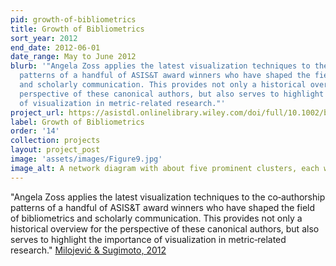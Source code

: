 ```yaml
---
pid: growth-of-bibliometrics
title: Growth of Bibliometrics
sort_year: 2012
end_date: 2012-06-01
date_range: May to June 2012
blurb: '"Angela Zoss applies the latest visualization techniques to the co‐authorship
  patterns of a handful of ASIS&T award winners who have shaped the field of bibliometrics
  and scholarly communication. This provides not only a historical overview for the
  perspective of these canonical authors, but also serves to highlight the importance
  of visualization in metric‐related research."'
project_url: https://asistdl.onlinelibrary.wiley.com/doi/full/10.1002/bult.2012.1720380608
label: Growth of Bibliometrics
order: '14'
collection: projects
layout: project_post
image: 'assets/images/Figure9.jpg'
image_alt: A network diagram with about five prominent clusters, each with a halo of nodes and connected relatively directly to the other clusters.
---
```

"Angela Zoss applies the latest visualization techniques to the co‐authorship
patterns of a handful of ASIS&T award winners who have shaped the field of bibliometrics
and scholarly communication. This provides not only a historical overview for the
perspective of these canonical authors, but also serves to highlight the importance
of visualization in metric‐related research." [Milojević & Sugimoto, 2012](https://asistdl.onlinelibrary.wiley.com/doi/10.1002/bult.2012.1720380604)